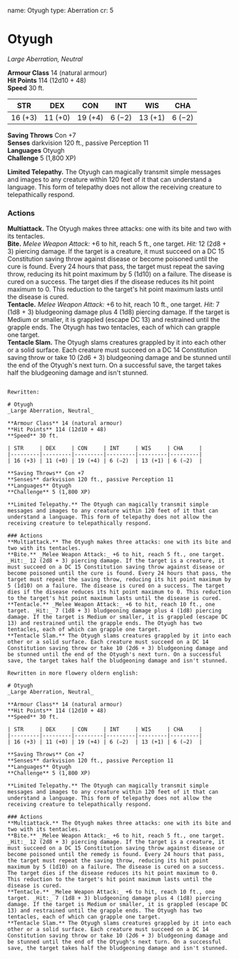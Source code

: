 name: Otyugh
type: Aberration
cr: 5

# Otyugh 
_Large Aberration, Neutral_

**Armour Class** 14 (natural armour)    
**Hit Points** 114 (12d10 + 48)    
**Speed** 30 ft. 

| STR     | DEX     | CON     | INT     | WIS     | CHA     |
|---------|---------|---------|---------|---------|---------|
| 16 (+3) | 11 (+0) | 19 (+4) | 6 (−2)  | 13 (+1) | 6 (−2)  |

**Saving Throws** Con +7    
**Senses** darkvision 120 ft., passive Perception 11    
**Languages** Otyugh    
**Challenge** 5 (1,800 XP) 

**Limited Telepathy.** The Otyugh can magically transmit simple messages and images to any creature within 120 feet of it that can understand a language. This form of telepathy does not allow the receiving creature to telepathically respond. 

### Actions 
**Multiattack.** The Otyugh makes three attacks: one with its bite and two with its tentacles.    
**Bite.** _Melee Weapon Attack:_ +6 to hit, reach 5 ft., one target. _Hit:_ 12 (2d8 + 3) piercing damage. If the target is a creature, it must succeed on a DC 15 Constitution saving throw against disease or become poisoned until the cure is found. Every 24 hours that pass, the target must repeat the saving throw, reducing its hit point maximum by 5 (1d10) on a failure. The disease is cured on a success. The target dies if the disease reduces its hit point maximum to 0. This reduction to the target's hit point maximum lasts until the disease is cured.    
**Tentacle.** _Melee Weapon Attack:_ +6 to hit, reach 10 ft., one target. _Hit:_ 7 (1d8 + 3) bludgeoning damage plus 4 (1d8) piercing damage. If the target is Medium or smaller, it is grappled (escape DC 13) and restrained until the grapple ends. The Otyugh has two tentacles, each of which can grapple one target.    
**Tentacle Slam.** The Otyugh slams creatures grappled by it into each other or a solid surface. Each creature must succeed on a DC 14 Constitution saving throw or take 10 (2d6 + 3) bludgeoning damage and be stunned until the end of the Otyugh's next turn. On a successful save, the target takes half the bludgeoning damage and isn't stunned.
```

Rewritten:

# Otyugh 
_Large Aberration, Neutral_

**Armour Class** 14 (natural armour)    
**Hit Points** 114 (12d10 + 48)    
**Speed** 30 ft. 

| STR     | DEX     | CON     | INT     | WIS     | CHA     |
|---------|---------|---------|---------|---------|---------|
| 16 (+3) | 11 (+0) | 19 (+4) | 6 (−2)  | 13 (+1) | 6 (−2)  |

**Saving Throws** Con +7    
**Senses** darkvision 120 ft., passive Perception 11    
**Languages** Otyugh    
**Challenge** 5 (1,800 XP) 

**Limited Telepathy.** The Otyugh can magically transmit simple messages and images to any creature within 120 feet of it that can understand a language. This form of telepathy does not allow the receiving creature to telepathically respond. 

### Actions 
**Multiattack.** The Otyugh makes three attacks: one with its bite and two with its tentacles.    
**Bite.** _Melee Weapon Attack:_ +6 to hit, reach 5 ft., one target. _Hit:_ 12 (2d8 + 3) piercing damage. If the target is a creature, it must succeed on a DC 15 Constitution saving throw against disease or become poisoned until the cure is found. Every 24 hours that pass, the target must repeat the saving throw, reducing its hit point maximum by 5 (1d10) on a failure. The disease is cured on a success. The target dies if the disease reduces its hit point maximum to 0. This reduction to the target's hit point maximum lasts until the disease is cured.    
**Tentacle.** _Melee Weapon Attack:_ +6 to hit, reach 10 ft., one target. _Hit:_ 7 (1d8 + 3) bludgeoning damage plus 4 (1d8) piercing damage. If the target is Medium or smaller, it is grappled (escape DC 13) and restrained until the grapple ends. The Otyugh has two tentacles, each of which can grapple one target.    
**Tentacle Slam.** The Otyugh slams creatures grappled by it into each other or a solid surface. Each creature must succeed on a DC 14 Constitution saving throw or take 10 (2d6 + 3) bludgeoning damage and be stunned until the end of the Otyugh's next turn. On a successful save, the target takes half the bludgeoning damage and isn't stunned.

Rewritten in more flowery oldern english:

# Otyugh 
_Large Aberration, Neutral_

**Armour Class** 14 (natural armour)    
**Hit Points** 114 (12d10 + 48)    
**Speed** 30 ft. 

| STR     | DEX     | CON     | INT     | WIS     | CHA     |
|---------|---------|---------|---------|---------|---------|
| 16 (+3) | 11 (+0) | 19 (+4) | 6 (−2)  | 13 (+1) | 6 (−2)  |

**Saving Throws** Con +7    
**Senses** darkvision 120 ft., passive Perception 11    
**Languages** Otyugh    
**Challenge** 5 (1,800 XP) 

**Limited Telepathy.** The Otyugh can magically transmit simple messages and images to any creature within 120 feet of it that can understand a language. This form of telepathy does not allow the receiving creature to telepathically respond. 

### Actions 
**Multiattack.** The Otyugh makes three attacks: one with its bite and two with its tentacles.    
**Bite.** _Melee Weapon Attack:_ +6 to hit, reach 5 ft., one target. _Hit:_ 12 (2d8 + 3) piercing damage. If the target is a creature, it must succeed on a DC 15 Constitution saving throw against disease or become poisoned until the remedy is found. Every 24 hours that pass, the target must repeat the saving throw, reducing its hit point maximum by 5 (1d10) on a failure. The disease is cured on a success. The target dies if the disease reduces its hit point maximum to 0. This reduction to the target's hit point maximum lasts until the disease is cured.    
**Tentacle.** _Melee Weapon Attack:_ +6 to hit, reach 10 ft., one target. _Hit:_ 7 (1d8 + 3) bludgeoning damage plus 4 (1d8) piercing damage. If the target is Medium or smaller, it is grappled (escape DC 13) and restrained until the grapple ends. The Otyugh has two tentacles, each of which can grapple one target.    
**Tentacle Slam.** The Otyugh slams creatures grappled by it into each other or a solid surface. Each creature must succeed on a DC 14 Constitution saving throw or take 10 (2d6 + 3) bludgeoning damage and be stunned until the end of the Otyugh's next turn. On a successful save, the target takes half the bludgeoning damage and isn't stunned.